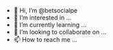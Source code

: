 - 👋 Hi, I’m @betsocialpe
- 👀 I’m interested in ...
- 🌱 I’m currently learning ...
- 💞️ I’m looking to collaborate on ...
- 📫 How to reach me ...

<!---
betsocialpe/betsocialpe is a ✨ special ✨ repository because its `README.md` (this file) appears on your GitHub profile.
You can click the Preview link to take a look at your changes.
--->
